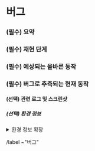 버그
==
<!-- 버그 요약 -->
### (필수) 요약


<!-- 버그 재현 절차 -->
### (필수) 재현 단계


### (필수) 예상되는 올바른 동작


### (필수) 버그로 추측되는 현재 동작


#### (선택) 관련 로그 및 스크린샷


##### (선택) 환경 정보
<details><summary>환경 정보 확장</summary>

<pre>

<!-- 환경에 대한 정보 기록 -->

</pre>
</details>


/label ~"버그"
